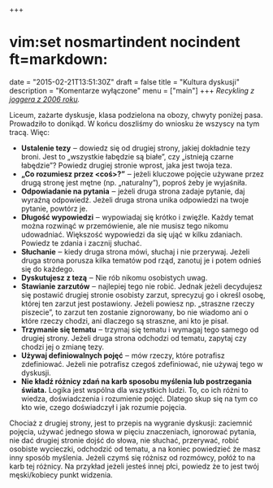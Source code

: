 +++
# vim:set nosmartindent nocindent ft=markdown:
date = "2015-02-21T13:51:30Z"
draft = false
title = "Kultura dyskusji"
description = "Komentarze wyłączone"
menu = ["main"]
+++
*Recykling z [joggera z 2006 roku](http://automaciej.jogger.pl/2006/04/11/kultura-dyskusji/).*

Liceum, zażarte dyskusje, klasa podzielona na obozy, chwyty poniżej pasa.
Prowadziło to donikąd. W końcu doszliśmy do wniosku że wszyscy na tym tracą.
Więc:

* **Ustalenie tezy** ‒ dowiedz się od drugiej strony, jakiej dokładnie tezy
  broni. Jest to „wszystkie łabędzie są białe”, czy „istnieją czarne łabędzie”?
  Powiedz drugiej stronie wprost, jaka jest twoja teza.
* **„Co rozumiesz przez &lt;coś&gt;?”** ‒ jeżeli kluczowe pojęcie używane przez
  drugą stronę jest mętne (np. „naturalny”), poproś żeby je wyjaśniła.
* **Odpowiadanie na pytania** ‒ jeżeli druga strona zadaje pytanie, daj wyraźną
  odpowiedź. Jeżeli druga strona unika odpowiedzi na twoje pytanie, powtórz je.
* **Długość wypowiedzi** ‒ wypowiadaj się krótko i zwięźle. Każdy temat można
  rozwinąć w przemówienie, ale nie musisz tego nikomu udowadniać. Większość
  wypowiedzi da się ująć w kilku zdaniach. Powiedz te zdania i zacznij słuchać.
* **Słuchanie** ‒ kiedy druga strona mówi, słuchaj i nie przerywaj. Jeżeli druga
  strona porusza kilka tematów pod rząd, zanotuj je i potem odnieś się do
  każdego.
* **Dyskutujesz z tezą** ‒ Nie rób nikomu osobistych uwag.
* **Stawianie zarzutów** ‒ najlepiej tego nie robić. Jednak jeżeli decydujesz
  się postawić drugiej stronie osobisty zarzut, sprecyzuj go i określ osobę,
  której ten zarzut jest postawiony.  Jeżeli powiesz np. „straszne rzeczy
  piszecie”, to zarzut ten zostanie zignorowany, bo nie wiadomo ani o które
  rzeczy chodzi, ani dlaczego są straszne, ani kto je pisał.
* **Trzymanie się tematu** ‒ trzymaj się tematu i wymagaj tego samego od drugiej
  strony. Jeżeli druga strona odchodzi od tematu, zapytaj czy chodzi jej
  o zmianę tezy.
* **Używaj definiowalnych pojęć** ‒ mów rzeczy, które potrafisz zdefiniować.
  Jeżeli nie potrafisz czegoś zdefiniować, nie używaj tego w dyskusji.
* **Nie kładź różnicy zdań na karb sposobu myślenia lub postrzegania świata.**
  Logika jest wspólna dla wszystkich ludzi. To, co ich różni to wiedza,
  doświadczenia i rozumienie pojęć. Dlatego skup się na tym co kto wie, czego
  doświadczył i jak rozumie pojęcia.

Chociaż z drugiej strony, jest to przepis na wygranie dyskusji: zaciemnić
pojęcia, używać jednego słowa w pięciu znaczeniach, ignorować pytania, nie dać
drugiej stronie dojść do słowa, nie słuchać, przerywać, robić osobiste
wycieczki, odchodzić od tematu, a na koniec powiedzieć że masz inny sposób
myślenia. Jeżeli czymś się różnisz od rozmówcy, połóż to na karb tej różnicy. Na
przykład jeżeli jesteś innej płci, powiedz że to jest twój męski/kobiecy punkt
widzenia.
